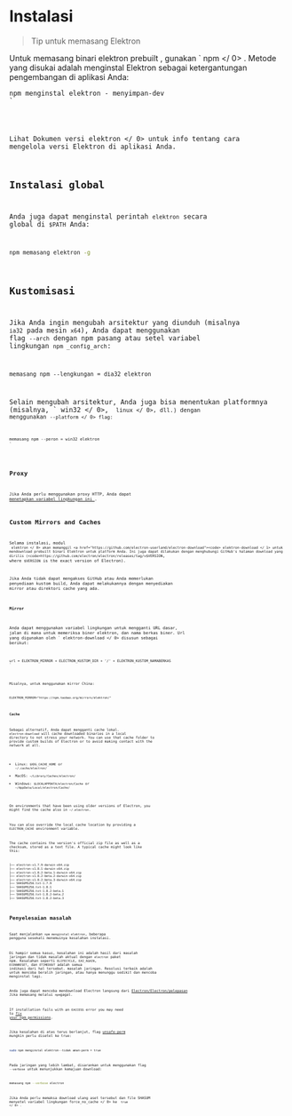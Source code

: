 # Instalasi

> Tip untuk memasang Elektron

Untuk memasang binari elektron prebuilt , gunakan ` npm </ 0> . Metode yang disukai adalah menginstal Elektron sebagai ketergantungan pengembangan di aplikasi Anda:</p>

<pre><code class="sh">npm menginstal elektron - menyimpan-dev
`</pre> 

Lihat  Dokumen versi elektron </ 0> untuk info tentang cara mengelola versi Elektron di aplikasi Anda.</p> 

## Instalasi global

Anda juga dapat menginstal perintah ` elektron ` secara global di `$PATH` Anda:

```sh
npm memasang elektron -g
```

## Kustomisasi

Jika Anda ingin mengubah arsitektur yang diunduh (misalnya ` ia32 ` pada mesin ` x64 `), Anda dapat menggunakan flag ` --arch ` dengan npm pasang atau setel variabel lingkungan ` npm _config_arch `:

```shell
memasang npm --lengkungan = dia32 elektron
```

Selain mengubah arsitektur, Anda juga bisa menentukan platformnya (misalnya, ` win32 </ 0>, <code> linux </ 0>, dll.) dengan menggunakan <code>--platform </ 0> flag:</p>

<pre><code class="shell">memasang npm --peron = win32 elektron
`</pre> 

## Proxy

Jika Anda perlu menggunakan proxy HTTP, Anda dapat [ menetapkan variabel lingkungan ini ](https://github.com/request/request/tree/f0c4ec061141051988d1216c24936ad2e7d5c45d#controlling-proxy-behaviour-using-environment-variables).

## Custom Mirrors and Caches

Selama instalasi, modul ` elektron </ 0> akan memanggil <a href="https://github.com/electron-userland/electron-download"><code> elektron-download </ 1> untuk mendownload prebuilt
binari Elektron untuk platform Anda. Ini juga dapat dilakukan dengan menghubungi GitHub's
halaman download yang dirilis (<code>https://github.com/electron/electron/releases/tag/v$VERSION`, where `$VERSION` is the exact version of Electron).

Jika Anda tidak dapat mengakses GitHub atau Anda memerlukan penyediaan kustom build, Anda dapat melakukannya dengan menyediakan mirror atau direktori cache yang ada.

#### Mirror

Anda dapat menggunakan variabel lingkungan untuk mengganti URL dasar, jalan di mana untuk memeriksa biner elektron, dan nama berkas biner. Url yang digunakan oleh ` elektron-download </ 0>
disusun sebagai berikut:</p>

<pre><code class="txt">url = ELEKTRON_MIRROR + ELECTRON_KUSTOM_DIR + '/' + ELEKTRON_KUSTOM_NAMABERKAS
`</pre> 

Misalnya, untuk menggunakan mirror China:

```txt
ELEKTRON_MIRROR="https://npm.taobao.org/mirrors/elektron/"
```

#### Cache

Sebagai alternatif, Anda dapat mengganti cache lokal. `electron-download` will cache downloaded binaries in a local directory to not stress your network. You can use that cache folder to provide custom builds of Electron or to avoid making contact with the network at all.

* Linux: `$XDG_CACHE_HOME` or `~/.cache/electron/`
* MacOS: `~/Library/Caches/electron/`
* Windows: `$LOCALAPPDATA/electron/Cache` or `~/AppData/Local/electron/Cache/`

On environments that have been using older versions of Electron, you might find the cache also in `~/.electron`.

You can also override the local cache location by providing a `ELECTRON_CACHE` environment variable.

The cache contains the version's official zip file as well as a checksum, stored as a text file. A typical cache might look like this:

```sh
├── electron-v1.7.9-darwin-x64.zip
├── electron-v1.8.1-darwin-x64.zip
├── electron-v1.8.2-beta.1-darwin-x64.zip
├── electron-v1.8.2-beta.2-darwin-x64.zip
├── electron-v1.8.2-beta.3-darwin-x64.zip
├── SHASUMS256.txt-1.7.9
├── SHASUMS256.txt-1.8.1
├── SHASUMS256.txt-1.8.2-beta.1
├── SHASUMS256.txt-1.8.2-beta.2
├── SHASUMS256.txt-1.8.2-beta.3
```

## Penyelesaian masalah

Saat menjalankan `npm menginstal elektron`, beberapa pengguna sesekali menemuinya kesalahan instalasi.

Di hampir semua kasus, kesalahan ini adalah hasil dari masalah jaringan dan tidak masalah aktual dengan `electron` paket npm. Kesalahan seperti `ELIFECYCLE`, `EAI_AGAIN`, `ECONNRESET`, dan `ETIMEDOUT` adalah semua indikasi dari hal tersebut. masalah jaringan. Resolusi terbaik adalah untuk mencoba beralih jaringan, atau hanya menunggu sedikit dan mencoba menginstal lagi.

Anda juga dapat mencoba mendownload Electron langsung dari [Electron/Electron/pelepasan](https://github.com/electron/electron/releases) Jika memasang melalui `npm`gagal.

If installation fails with an `EACCESS` error you may need to [fix your npm permissions](https://docs.npmjs.com/getting-started/fixing-npm-permissions).

Jika kesalahan di atas terus berlanjut, flag [unsafe-perm](https://docs.npmjs.com/misc/config#unsafe-perm) mungkin perlu disetel ke true:

```sh
sudo npm menginstal elektron--tidak aman-perm = true
```

Pada jaringan yang lebih lambat, disarankan untuk menggunakan flag `--verbose` untuk menunjukkan kemajuan download:

```sh
memasang npm --verbose electron
```

Jika Anda perlu memaksa download ulang aset tersebut dan file SHASUM menyetel variabel lingkungan  force_no_cache </ 0> ke <code> true </ 0> .</p>
